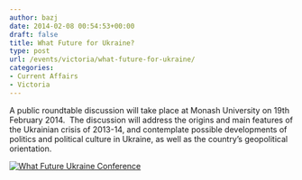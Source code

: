 ```yaml
---
author: bazj
date: 2014-02-08 00:54:53+00:00
draft: false
title: What Future for Ukraine?
type: post
url: /events/victoria/what-future-for-ukraine/
categories:
- Current Affairs
- Victoria
---
```


A public roundtable discussion will take place at Monash University on 19th February 2014.  The discussion will address the origins and main features of the Ukrainian crisis of 2013-14, and contemplate possible developments of politics and political culture in Ukraine, as well as the country’s geopolitical orientation.

[![What Future Ukraine Conference](http://www.ozeukes.com/wp-content/uploads/2014/02/What-Future-Ukraine-Conference.jpg)
](http://www.ozeukes.com/wp-content/uploads/2014/02/What-Future-Ukraine-Conference.jpg)
